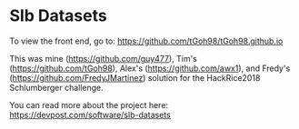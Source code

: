 # Slb Datasets

To view the front end, go to:
  https://github.com/tGoh98/tGoh98.github.io

This was mine (https://github.com/guy477), Tim's (https://github.com/tGoh98), Alex's  (https://github.com/awx1), and Fredy's (https://github.com/FredyJMartinez) solution for the HackRice2018 Schlumberger challenge.

You can read more about the project here:
  https://devpost.com/software/slb-datasets
